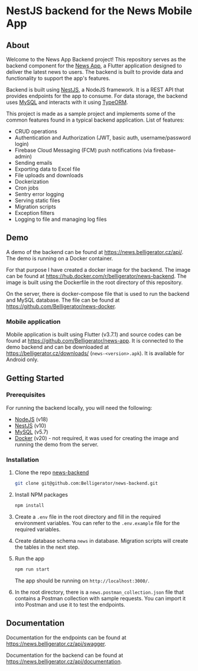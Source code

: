 # NestJS backend for the News Mobile App

## About

Welcome to the News App Backend project! This repository serves as the backend component for the [News App](https://github.com/Belligerator/news-app), a Flutter application designed to deliver the latest news to users. The backend is built to provide data and functionality to support the app's features.

Backend is built using [NestJS](https://nestjs.com/), a NodeJS framework. It is a REST API that provides endpoints for the app to consume. For data storage, the backend uses [MySQL](https://www.mysql.com/) and interacts with it using [TypeORM](https://typeorm.io/).

This project is made as a sample project and implements some of the common features found in a typical backend application. List of features:

- CRUD operations
- Authentication and Authorization (JWT, basic auth, username/password login)
- Firebase Cloud Messaging (FCM) push notifications (via firebase-admin)
- Sending emails
- Exporting data to Excel file
- File uploads and downloads
- Dockerization
- Cron jobs
- Sentry error logging
- Serving static files
- Migration scripts
- Exception filters
- Logging to file and managing log files

## Demo

A demo of the backend can be found at https://news.belligerator.cz/api/. The demo is running on a Docker container.

For that purpose I have created a docker image for the backend. The image can be found at https://hub.docker.com/r/belligerator/news-backend. The image is built using the Dockerfile in the root directory of this repository.

On the server, there is docker-compose file that is used to run the backend and MySQL database. The file can be found at https://github.com/Belligerator/news-docker.

### Mobile application

Mobile application is built using Flutter (v3.7.1) and source codes can be found at https://github.com/Belligerator/news-app. It is connected to the demo backend and can be downloaded at https://belligerator.cz/downloads/ (`news-<version>.apk`). It is available for Android only.

## Getting Started

### Prerequisites

For running the backend locally, you will need the following:

- [NodeJS](https://nodejs.org/en/) (v18)
- [NestJS](https://nestjs.com/) (v10)
- [MySQL](https://www.mysql.com/) (v5.7)
- [Docker](https://www.docker.com/) (v20) - not required, it was used for creating the image and running the demo from the server.

### Installation

1. Clone the repo [news-backend](https://github.com/Belligerator/news-backend)
   ```sh
   git clone git@github.com:Belligerator/news-backend.git
    ```

2. Install NPM packages
    ```sh
    npm install
    ```

3. Create a `.env` file in the root directory and fill in the required environment variables. You can refer to the `.env.example` file for the required variables.


4. Create database schema `news` in database. Migration scripts will create the tables in the next step.


5. Run the app
    ```sh
    npm run start
    ```
    The app should be running on `http://localhost:3000/`.


6. In the root directory, there is a `news.postman_collection.json` file that contains a Postman collection with sample requests. You can import it into Postman and use it to test the endpoints.

## Documentation

Documentation for the endpoints can be found at https://news.belligerator.cz/api/swagger.

Documentation for the backend can be found at https://news.belligerator.cz/api/documentation.
